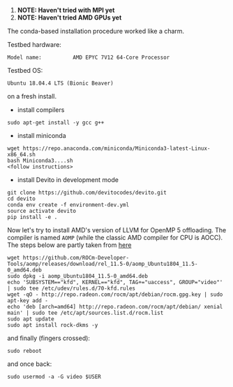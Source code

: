 1. **NOTE: Haven't tried with MPI yet**
2. **NOTE: Haven't tried AMD GPUs yet**

The conda-based installation procedure worked like a charm.

Testbed hardware:

```
Model name:          AMD EPYC 7V12 64-Core Processor
```

Testbed OS:

```
Ubuntu 18.04.4 LTS (Bionic Beaver)
```

on a fresh install.

* install compilers

```
sudo apt-get install -y gcc g++
```

* install miniconda

```
wget https://repo.anaconda.com/miniconda/Miniconda3-latest-Linux-x86_64.sh
bash Miniconda3....sh
<follow instructions>
```

* install Devito in development mode

```
git clone https://github.com/devitocodes/devito.git
cd devito
conda env create -f environment-dev.yml
source activate devito
pip install -e .
```


Now let's try to install AMD's version of LLVM for OpenMP 5 offloading. The compiler is named `AOMP` (while the classic AMD compiler for CPU is AOCC). The steps below are partly taken from [here](https://github.com/ROCm-Developer-Tools/aomp/blob/master/docs/UBUNTUINSTALL.md)

```
wget https://github.com/ROCm-Developer-Tools/aomp/releases/download/rel_11.5-0/aomp_Ubuntu1804_11.5-0_amd64.deb
sudo dpkg -i aomp_Ubuntu1804_11.5-0_amd64.deb
echo 'SUBSYSTEM=="kfd", KERNEL=="kfd", TAG+="uaccess", GROUP="video"' | sudo tee /etc/udev/rules.d/70-kfd.rules
wget -qO - http://repo.radeon.com/rocm/apt/debian/rocm.gpg.key | sudo apt-key add -
echo 'deb [arch=amd64] http://repo.radeon.com/rocm/apt/debian/ xenial main' | sudo tee /etc/apt/sources.list.d/rocm.list
sudo apt update
sudo apt install rock-dkms -y
```

and finally (fingers crossed):

```
sudo reboot
```

and once back:

```
sudo usermod -a -G video $USER
```